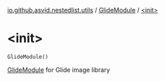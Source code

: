 [io.github.asvid.nestedlist.utils](../index.md) / [GlideModule](index.md) / [&lt;init&gt;](./-init-.md)

# &lt;init&gt;

`GlideModule()`

[GlideModule](#) for Glide image library

